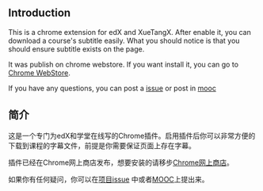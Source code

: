 ## Introduction

This is a chrome extension for edX and XueTangX. After enable it, you can download a course's subtitle easily. What you should notice is that you should ensure subtitle exists on the page.

It was publish on chrome webstore. If you want install it, you can go to [Chrome WebStore](https://chrome.google.com/webstore/detail/edx-xuetangx-subtitle-dow/adgfnlgphaiikchoamabifhaakkpbcpl?hl=zh-CN).

If you have any questions, you can post a [issue](https://github.com/lizheming/SubtitleDownload/issues) or post in [mooc](http://mooc.guokr.com/post/603342/)
## 简介

这是一个专门为edX和学堂在线写的Chrome插件。启用插件后你可以非常方便的下载到课程的字幕文件，前提是你需要保证页面上存在字幕。

插件已经在Chrome网上商店发布，想要安装的请移步[Chrome网上商店](https://chrome.google.com/webstore/detail/edx-xuetangx-subtitle-dow/adgfnlgphaiikchoamabifhaakkpbcpl?hl=zh-CN)。

如果你有任何疑问，你可以在[项目issue](https://github.com/lizheming/SubtitleDownload/issues) 中或者[MOOC](http://mooc.guokr.com/post/603342/)上提出来。

